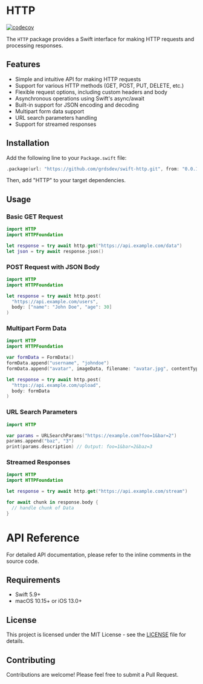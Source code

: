 # HTTP
[![codecov](https://codecov.io/gh/grdsdev/swift-http/graph/badge.svg?token=E4i22yGg9o)](https://codecov.io/gh/grdsdev/swift-http)

The `HTTP` package provides a Swift interface for making HTTP requests and
processing responses.

## Features

- Simple and intuitive API for making HTTP requests
- Support for various HTTP methods (GET, POST, PUT, DELETE, etc.)
- Flexible request options, including custom headers and body
- Asynchronous operations using Swift's async/await
- Built-in support for JSON encoding and decoding
- Multipart form data support
- URL search parameters handling
- Support for streamed responses

## Installation

Add the following line to your `Package.swift` file:

```swift
.package(url: "https://github.com/grdsdev/swift-http.git", from: "0.0.1")
```

Then, add "HTTP" to your target dependencies.

## Usage

### Basic GET Request

```swift
import HTTP
import HTTPFoundation

let response = try await http.get("https://api.example.com/data")
let json = try await response.json()
```

### POST Request with JSON Body

```swift
import HTTP
import HTTPFoundation

let response = try await http.post(
  "https://api.example.com/users", 
  body: ["name": "John Doe", "age": 30]
)
```

### Multipart Form Data

```swift
import HTTP
import HTTPFoundation

var formData = FormData()
formData.append("username", "johndoe")
formData.append("avatar", imageData, filename: "avatar.jpg", contentType: "image/jpeg")

let response = try await http.post(
  "https://api.example.com/upload", 
  body: formData
)
```

### URL Search Parameters

```swift
import HTTP

var params = URLSearchParams("https://example.com?foo=1&bar=2")
params.append("baz", "3")
print(params.description) // Output: foo=1&bar=2&baz=3
```

### Streamed Responses

```swift
import HTTP
import HTTPFoundation

let response = try await http.get("https://api.example.com/stream")

for await chunk in response.body {
  // handle chunk of Data
}
```

# API Reference

For detailed API documentation, please refer to the inline comments in the
source code.

## Requirements

- Swift 5.9+
- macOS 10.15+ or iOS 13.0+

## License

This project is licensed under the MIT License - see the [LICENSE](LICENSE) file
for details.

## Contributing

Contributions are welcome! Please feel free to submit a Pull Request.
